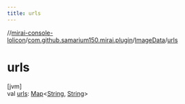 ```yaml
---
title: urls
---
```

//[mirai-console-lolicon](../../../index.html)/[com.github.samarium150.mirai.plugin](../index.html)/[ImageData](index.html)/[urls](urls.html)



# urls



[jvm]\
val [urls](urls.html): [Map](https://kotlinlang.org/api/latest/jvm/stdlib/kotlin.collections/-map/index.html)<[String](https://kotlinlang.org/api/latest/jvm/stdlib/kotlin/-string/index.html), [String](https://kotlinlang.org/api/latest/jvm/stdlib/kotlin/-string/index.html)>




